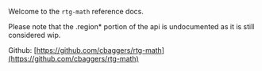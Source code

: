 Welcome to the `rtg-math` reference docs.

Please note that the .region* portion of the api is undocumented as it is still considered wip.

Github: [https://github.com/cbaggers/rtg-math](https://github.com/cbaggers/rtg-math)
